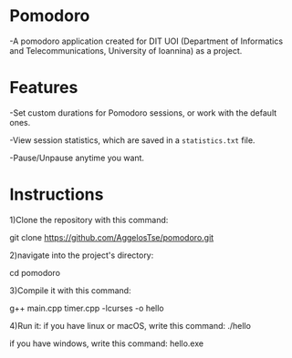 # Pomodoro

-A pomodoro application created for DIT UOI (Department of Informatics and Telecommunications, University of Ioannina) as a project.

# Features

-Set custom durations for Pomodoro sessions, or work with the default ones.

-View session statistics, which are saved in a `statistics.txt` file.

-Pause/Unpause anytime you want.

# Instructions

1)Clone the repository with this command:

  git clone https://github.com/AggelosTse/pomodoro.git
  
2)navigate into the project's directory:

  cd pomodoro
  
3)Compile it with this command:

  g++ main.cpp timer.cpp -lcurses -o hello
  
4)Run it:
  if you have linux or macOS, write this command: ./hello
  
  if you have windows, write this command: hello.exe
